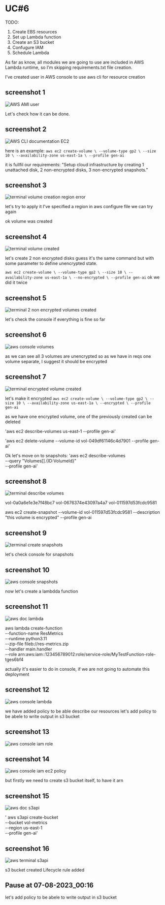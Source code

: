# UC#6

TODO:
1. Create EBS resources
2. Set up Lambda function
3. Create an S3 bucket
4. Confugure IAM
5. Schedule Lambda

As far as know, all modules we are going to use are included in AWS Lambda runtime, so I'm skipping requirements.txt file creation.

I've created user in AWS console to use aws cli for resource creation

## screenshot 1
![AWS AMI user](./screenshots/screenshot1.png)

Let's check how it can be done.
## screenshot 2
![AWS CLI documentation EC2](./screenshots/screenshot2.png)

here is an example:
`aws ec2 create-volume \
    --volume-type gp2 \
    --size 10 \
    --availability-zone us-east-1a \
    --profile gen-ai`

it is fullfil our requirements:
"Setup cloud infrastructure by creating 1 unattached disk, 2 non-encrypted disks, 3 non-encrypted snapshots."
## screenshot 3
![terminal volume creation region error](./screenshots/screenshot3.png)

let's try to apply it
I've specified a region in aws configure file
we can try again

ok volume was created
## screenshot 4
![terminal volume created](./screenshots/screenshot4.png)

let's create 2 non encrypted disks
guess it's the same command but with some parameter to define unencrypted state.

`
aws ec2 create-volume \
    --volume-type gp2 \
    --size 10 \
    --availability-zone us-east-1a \
	--no-encrypted \
    --profile gen-ai
`
ok we did it twice
## screenshot 5
![terminal 2 non encrypted volumes created](./screenshots/screenshot5.png)

let's check the console if everything is fine so far
## screenshot 6
![aws console volumes](./screenshots/screenshot6.png)

as we can see all 3 volumes are unencrypted
so as we have in reqs one volume separate, I suggest it should be encrypted

## screenshot 7
![terminal encrypted volume created](./screenshots/screenshot7.png)

let's make it encrypted
`aws ec2 create-volume \
    --volume-type gp2 \
    --size 10 \
    --availability-zone us-east-1a \
	--encrypted \
    --profile gen-ai`

as we have one encrypted volume, one of the previously created can be deleted

'aws ec2 describe-volumes us-east-1 --profile gen-ai'

'aws ec2 delete-volume --volume-id vol-049df61146c4d7901 --profile gen-ai'

Ok let's move on to snapshots:
'aws ec2 describe-volumes \
    --query "Volumes[].{ID:VolumeId}" \
    --profile gen-ai'

## screenshot 8
![terminal describe volumes](./screenshots/screenshot8.png)

vol-0a0a6e1e3e7f48bc7
vol-0676374e43097a4a7
vol-011597d53fcdc9581

aws ec2 create-snapshot --volume-id vol-011597d53fcdc9581 --description "this volume is encrypted" --profile gen-ai
## screenshot 9
![terminal create snapshots](./screenshots/screenshot9.png)

let's check console for snapshots
## screenshot 10
![aws console snapshots](./screenshots/screenshot10.png)


now let's create a lambdda function

## screenshot 11
![aws doc lambda](./screenshots/screenshot11.png)

aws lambda create-function \
    --function-name ResMetrics \
    --runtime python3.11 \
    --zip-file fileb://res-metrics.zip \
    --handler main.handler \
    --role arn:aws:iam::123456789012:role/service-role/MyTestFunction-role-tges6bf4

 actually it's easier to do in console, if we are not going to automate this deployment

## screenshot 12
![aws console lambda](./screenshots/screenshot12.png)

 we have added policy to be able describe our resources
 let's add policy to be abele to write output in s3 bucket
## screenshot 13
![aws console iam role](./screenshots/screenshot13.png)

## screenshot 14
![aws console iam ec2 policy](./screenshots/screenshot14.png)

 but firstly we need to create s3 bucket itself, to have it arn

## screenshot 15
![aws doc s3api](./screenshots/screenshot15.png)

' aws s3api create-bucket \
    --bucket vol-metrics \
    --region us-east-1 \
    --profile gen-ai'

## screenshot 16
![aws terminal s3api](./screenshots/screenshot16.png)

s3 bucket created
Lifecycle rule added

Pause at 07-08-2023_00:16 
--------------------------------------

let's add policy to be abele to write output in s3 bucket
